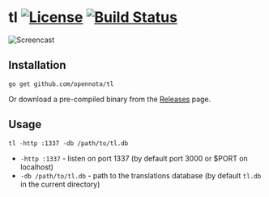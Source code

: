 tl [![License](http://img.shields.io/:license-agpl3-blue.svg)](http://www.gnu.org/licenses/agpl-3.0.html) [![Build Status](https://travis-ci.org/opennota/tl.png?branch=master)](https://travis-ci.org/opennota/tl)
==

![Screencast](/screencast.gif)

## Installation

    go get github.com/opennota/tl

Or download a pre-compiled binary from the [Releases](https://github.com/opennota/tl/releases) page.

## Usage

    tl -http :1337 -db /path/to/tl.db

- `-http :1337` - listen on port 1337 (by default port 3000 or $PORT on localhost)
- `-db /path/to/tl.db` - path to the translations database (by default `tl.db` in the current directory)

